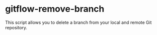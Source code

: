 # gitflow-remove-branch
This script allows you to delete a branch from your local and remote Git repository.
